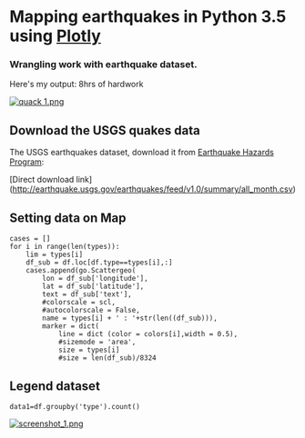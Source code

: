 # Mapping earthquakes in Python 3.5 using [Plotly](https://plot.ly/~mantejsingh/88/most-calamities-hover-for-details/)
### Wrangling work with earthquake dataset.


Here's my output: 8hrs of hardwork

[![quack 1.png](https://s19.postimg.org/51ecmf86r/quack_1.png)](https://postimg.org/image/ow0e8jne7/)




## Download the USGS quakes data

The USGS earthquakes dataset, download it from [Earthquake Hazards Program](http://earthquake.usgs.gov/earthquakes/feed/v1.0/csv.php):

 [Direct download link] (http://earthquake.usgs.gov/earthquakes/feed/v1.0/summary/all_month.csv)



## Setting data on Map
```
cases = []
for i in range(len(types)):
    lim = types[i]
    df_sub = df.loc[df.type==types[i],:]
    cases.append(go.Scattergeo(
        lon = df_sub['longitude'],
        lat = df_sub['latitude'],
        text = df_sub['text'],
        #colorscale = scl,
        #autocolorscale = False,
        name = types[i] + ' : '+str(len((df_sub))),
        marker = dict(
            line = dict (color = colors[i],width = 0.5),
            #sizemode = 'area',
            size = types[i]
            #size = len(df_sub)/8324
```
## Legend dataset
```
data1=df.groupby('type').count()
```
[![screenshot_1.png](https://s19.postimg.org/gww1dh8ab/screenshot_1.png)](https://postimg.org/image/aj6ya83e7/)


